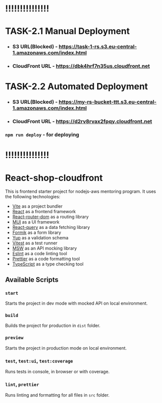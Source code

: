 # !!!!!!!!!!!!!!!
# TASK-2.1 Manual Deployment
- ### S3 URL(Blocked) - https://task-1-rs.s3.eu-central-1.amazonaws.com/index.html
- ### CloudFront URL - https://dbk4hrf7n35us.cloudfront.net

# TASK-2.2 Automated Deployment
- ### S3 URL(Blocked) - https://my-rs-bucket-ttt.s3.eu-central-1.amazonaws.com/index.html
- ### CloudFront URL - https://d2rv8rvax2fpqy.cloudfront.net


### `npm run deploy` - for deploying

# !!!!!!!!!!!!!!!


# React-shop-cloudfront

This is frontend starter project for nodejs-aws mentoring program. It uses the following technologies:

- [Vite](https://vitejs.dev/) as a project bundler
- [React](https://beta.reactjs.org/) as a frontend framework
- [React-router-dom](https://reactrouterdotcom.fly.dev/) as a routing library
- [MUI](https://mui.com/) as a UI framework
- [React-query](https://react-query-v3.tanstack.com/) as a data fetching library
- [Formik](https://formik.org/) as a form library
- [Yup](https://github.com/jquense/yup) as a validation schema
- [Vitest](https://vitest.dev/) as a test runner
- [MSW](https://mswjs.io/) as an API mocking library
- [Eslint](https://eslint.org/) as a code linting tool
- [Prettier](https://prettier.io/) as a code formatting tool
- [TypeScript](https://www.typescriptlang.org/) as a type checking tool

## Available Scripts

### `start`

Starts the project in dev mode with mocked API on local environment.

### `build`

Builds the project for production in `dist` folder.

### `preview`

Starts the project in production mode on local environment.

### `test`, `test:ui`, `test:coverage`

Runs tests in console, in browser or with coverage.

### `lint`, `prettier`

Runs linting and formatting for all files in `src` folder.
